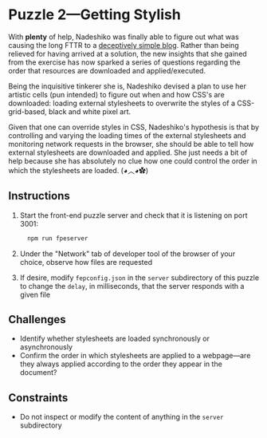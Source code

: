 # Puzzle 2—Getting Stylish

With **plenty** of help, Nadeshiko was finally able to figure out what was causing the long FTTR to a [deceptively simple blog](https://github.com/honmanyau/front-end-puzzles/tree/master/src/puzzles/001-blocked-blog). Rather than being relieved for having arrived at a solution, the new insights that she gained from the exercise has now sparked a series of questions regarding the order that resources are downloaded and applied/executed.

Being the inquisitive tinkerer she is, Nadeshiko devised a plan to use her artistic cells (pun intended) to figure out when and how CSS's are downloaded: loading external stylesheets to overwrite the styles of a CSS-grid-based, black and white pixel art.

Given that one can override styles in CSS, Nadeshiko's hypothesis is that by controlling and varying the loading times of the external stylesheets and monitoring network requests in the browser, she should be able to tell how external stylesheets are downloaded and applied. She just needs a bit of help because she has absolutely no clue how one could control the order in which the stylesheets are loaded. (◕︿◕✿)

## Instructions

1. Start the front-end puzzle server and check that it is listening on port 3001:

    ```sh
      npm run fpeserver
    ```

2. Under the "Network" tab of developer tool of the browser of your choice, observe how files are requested
3. If desire, modify `fepconfig.json` in the `server` subdirectory of this puzzle to change the `delay`, in milliseconds, that the server responds with a given file

## Challenges

* Identify whether stylesheets are loaded synchronously or asynchronously
* Confirm the order in which stylesheets are applied to a webpage—are they always applied according to the order they appear in the document?

## Constraints

* Do not inspect or modify the content of anything in the `server` subdirectory
